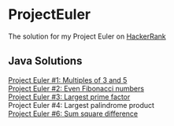 # ProjectEuler
The solution for my Project Euler on [HackerRank](https://www.hackerrank.com/strait_viola)

## Java Solutions
[Project Euler #1: Multiples of 3 and 5](https://github.com/snufflesrea/ProjectEuler/blob/master/%231.java)
</br>[Project Euler #2: Even Fibonacci numbers](https://github.com/snufflesrea/ProjectEuler/blob/master/%232.java)
</br>[Project Euler #3: Largest prime factor](https://github.com/snufflesrea/ProjectEuler/blob/master/%233.java)
</br>Project Euler #4: Largest palindrome product
</br>[Project Euler #6: Sum square difference](https://github.com/snufflesrea/ProjectEuler/blob/master/%236.java)

